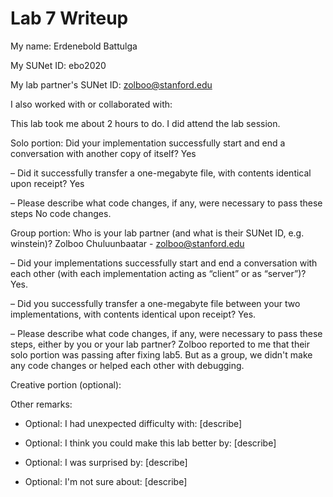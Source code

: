 Lab 7 Writeup
=============

My name: Erdenebold Battulga

My SUNet ID: ebo2020

My lab partner's SUNet ID: zolboo@stanford.edu

I also worked with or collaborated with: 

This lab took me about 2 hours to do. I did attend the lab session.

Solo portion:
Did your implementation successfully start and end a conversation with
another copy of itself?
Yes

– Did it successfully transfer a one-megabyte file, with contents identical upon
receipt?
Yes

– Please describe what code changes, if any, were necessary to pass these steps
No code changes.

Group portion:
Who is your lab partner (and what is their SUNet ID, e.g. winstein)?
Zolboo Chuluunbaatar - zolboo@stanford.edu

– Did your implementations successfully start and end a conversation with each
other (with each implementation acting as “client” or as “server”)?
Yes.

– Did you successfully transfer a one-megabyte file between your two
implementations, with contents identical upon receipt?
Yes.

– Please describe what code changes, if any, were necessary to pass these steps,
either by you or your lab partner?
Zolboo reported to me that their solo portion was passing after fixing lab5.
But as a group, we didn't make any code changes or helped each other with
debugging.

Creative portion (optional):

Other remarks:

- Optional: I had unexpected difficulty with: [describe]

- Optional: I think you could make this lab better by: [describe]

- Optional: I was surprised by: [describe]

- Optional: I'm not sure about: [describe]

